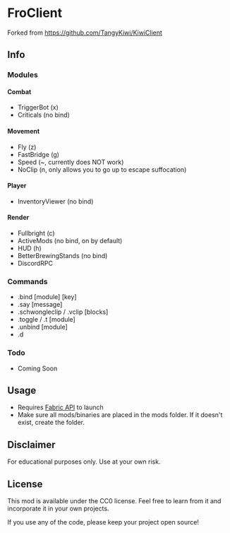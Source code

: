 # FroClient

Forked from https://github.com/TangyKiwi/KiwiClient

## Info

### Modules

#### Combat
- TriggerBot (x)
- Criticals (no bind)

#### Movement
- Fly (z)
- FastBridge (g)  
- Speed (~, currently does NOT work)
- NoClip (n, only allows you to go up to escape suffocation)

#### Player
- InventoryViewer (no bind)
  
#### Render
- Fullbright (c)
- ActiveMods (no bind, on by default)
- HUD (h)
- BetterBrewingStands (no bind)  
- DiscordRPC 

### Commands
- .bind [module] [key]
- .say [message]
- .schwongleclip / .vclip [blocks]  
- .toggle / .t [module]
- .unbind [module]  
- .d

### Todo
- Coming Soon

## Usage
- Requires [Fabric API](https://www.curseforge.com/minecraft/mc-mods/fabric-api/files) to launch
- Make sure all mods/binaries are placed in the mods folder. If it doesn't exist, create the folder.

## Disclaimer

For educational purposes only. Use at your own risk.

## License

This mod is available under the CC0 license. Feel free to learn from it and incorporate it in your own projects.

If you use any of the code, please keep your project open source!
